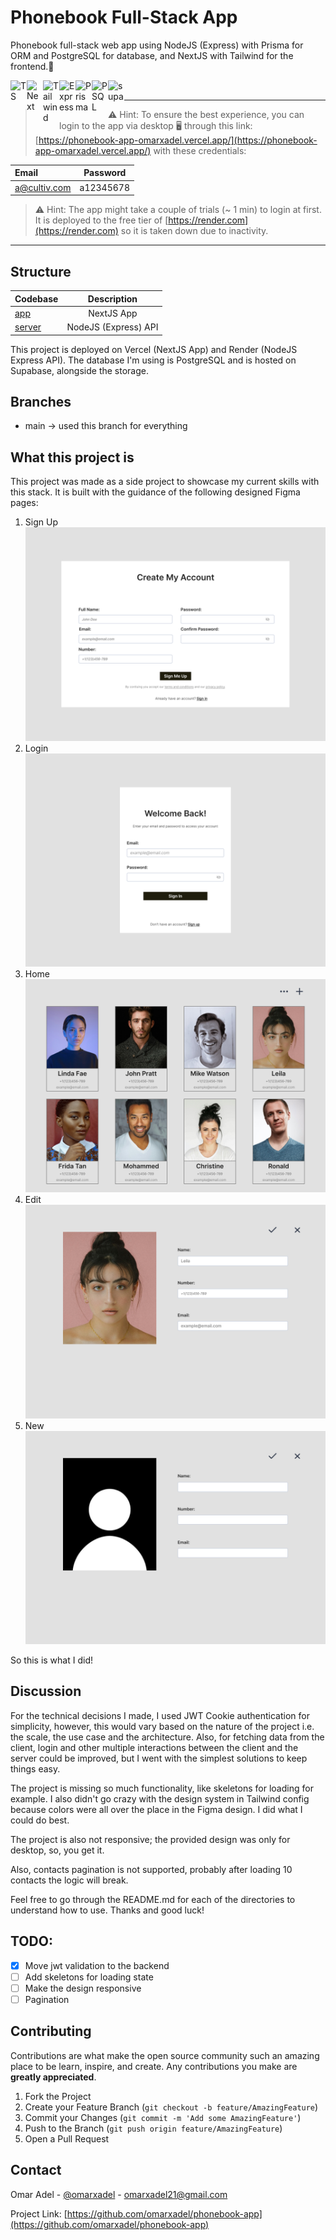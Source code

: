 # Phonebook Full-Stack App

Phonebook full-stack web app using NodeJS (Express) with Prisma for ORM and PostgreSQL for database, and NextJS with Tailwind for the frontend.🚀


<a href="https://www.typescriptlang.org/community" target="_blank"><img align="left" alt="TS" width="26px" src="https://iconape.com/wp-content/png_logo_vector/typescript.png" /></a>
<a href="https://nextjs.org/" target="_blank"><img align="left" alt="Next" width="26px" src="https://miro.medium.com/v2/resize:fit:1258/1*okiCUvTUJLtOqJv1dMzwpA.png" /></a>
<a href="https://tailwindcss.com/" target="_blank"><img align="left" alt="Tailwind" width="26px" src="https://adware-technologies.s3.amazonaws.com/uploads/technology/thumbnail/31/tailwind.png" /></a>
<a href="https://expressjs.com/" target="_blank"><img align="left" alt="Express" width="26px" src="https://w7.pngwing.com/pngs/925/447/png-transparent-express-js-node-js-javascript-mongodb-node-js-text-trademark-logo.png" /></a>
<a href="https://www.prisma.io/" target="_blank"><img align="left" alt="Prisma" width="26px" src="https://cdn-1.webcatalog.io/catalog/prisma-data-platform/prisma-data-platform-icon-filled-256.png?v=1675593236933" /></a>
<a href="https://www.postgresql.org/" target="_blank"><img align="left" alt="PSQL" width="26px" src="https://upload.wikimedia.org/wikipedia/commons/thumb/2/29/Postgresql_elephant.svg/993px-Postgresql_elephant.svg.png" /></a>
<a href="https://supabase.com/" target="_blank"><img align="left" alt="supa" width="26px" src="https://miro.medium.com/v2/resize:fit:1358/0*QzPzYLTNRX7p5Rsl" /></a>
<br/>

---

> ⚠ Hint: To ensure the best experience, you can login to the app via desktop 🖥 through this link: [https://phonebook-app-omarxadel.vercel.app/](https://phonebook-app-omarxadel.vercel.app/) with these credentials:

| Email        | Password  |
| :----------- | :-------: |
| a@cultiv.com | a12345678 |

> ⚠ Hint: The app might take a couple of trials (~ 1 min) to login at first. It is deployed to the free tier of [https://render.com](https://render.com) so it is taken down due to inactivity.

---

## Structure

| Codebase         |     Description      |
| :--------------- | :------------------: |
| [app](app)       |      NextJS App      |
| [server](server) | NodeJS (Express) API |

This project is deployed on Vercel (NextJS App) and Render (NodeJS Express API). The database I'm using is PostgreSQL and is hosted on Supabase, alongside the storage.

## Branches

- main -> used this branch for everything

## What this project is

This project was made as a side project to showcase my current skills with this stack. It is built with the guidance of the following designed Figma pages:

1. Sign Up
   ![screen 1](/docs/images/Desktop%20-%206.png)
1. Login
   ![screen 2](/docs/images/Desktop%20-%202.png)
1. Home
   ![screen 3](/docs/images/Desktop%20-%203.png)
1. Edit
   ![screen 4](/docs/images/Desktop%20-%204.png)
1. New
   ![screen 5](/docs/images/Desktop%20-%205.png)

So this is what I did!

## Discussion

For the technical decisions I made, I used JWT Cookie authentication for simplicity, however, this would vary based on the nature of the project i.e. the scale, the use case and the architecture. Also, for fetching data from the client, login and other multiple interactions between the client and the server could be improved, but I went with the simplest solutions to keep things easy.

The project is missing so much functionality, like skeletons for loading for example. I also didn't go crazy with the design system in Tailwind config because colors were all over the place in the Figma design. I did what I could do best.

The project is also not responsive; the provided design was only for desktop, so, you get it.

Also, contacts pagination is not supported, probably after loading 10 contacts the logic will break.

Feel free to go through the README.md for each of the directories to understand how to use. Thanks and good luck!

## TODO:

- [x] Move jwt validation to the backend
- [ ] Add skeletons for loading state
- [ ] Make the design responsive
- [ ] Pagination

## Contributing

Contributions are what make the open source community such an amazing place to be learn, inspire, and create. Any contributions you make are **greatly appreciated**.

1. Fork the Project
2. Create your Feature Branch (`git checkout -b feature/AmazingFeature`)
3. Commit your Changes (`git commit -m 'Add some AmazingFeature'`)
4. Push to the Branch (`git push origin feature/AmazingFeature`)
5. Open a Pull Request

## Contact

Omar Adel - [@omarxadel](https://twitter.com/omarxadel) - omarxadel21@gmail.com

Project Link: [https://github.com/omarxadel/phonebook-app](https://github.com/omarxadel/phonebook-app)
